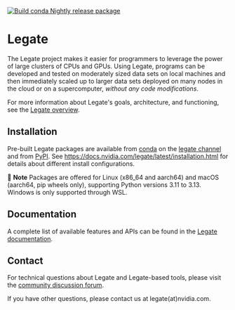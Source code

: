 <!--
SPDX-FileCopyrightText: Copyright (c) 2021-2025 NVIDIA CORPORATION & AFFILIATES. All rights reserved.
SPDX-License-Identifier: Apache-2.0
-->

[![Build conda Nightly release package](https://github.com/nv-legate/legate.internal/actions/workflows/ci-gh-nightly-release.yml/badge.svg?event=schedule)](https://github.com/nv-legate/legate.internal/actions/workflows/ci-gh-nightly-release.yml)

# Legate

The Legate project makes it easier for programmers to leverage the
power of large clusters of CPUs and GPUs. Using Legate, programs can be
developed and tested on moderately sized data sets on local machines and
then immediately scaled up to larger data sets deployed on many nodes in
the cloud or on a supercomputer, *without any code modifications*.

For more information about Legate's goals, architecture, and functioning,
see the [Legate overview](https://docs.nvidia.com/legate/latest/overview.html).

## Installation

Pre-built Legate packages are available from
[conda](https://docs.conda.io/projects/conda/en/latest/index.html) on the
[legate channel](https://anaconda.org/legate/legate) and from
[PyPI](https://pypi.org/project/legate/). See
https://docs.nvidia.com/legate/latest/installation.html for details about
different install configurations.

📌 **Note**
Packages are offered for Linux (x86_64 and aarch64) and macOS (aarch64, pip
wheels only), supporting Python versions 3.11 to 3.13. Windows is only supported
through WSL.

## Documentation

A complete list of available features and APIs can be found in the [Legate
documentation](https://docs.nvidia.com/legate/latest/).

## Contact

For technical questions about Legate and Legate-based tools, please visit the
[community discussion forum](https://github.com/nv-legate/discussion).

If you have other questions, please contact us at legate(at)nvidia.com.
